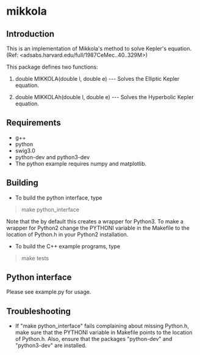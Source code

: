 # mikkola

## Introduction

This is an implementation of Mikkola's method to solve Kepler's equation.
(Ref: <adsabs.harvard.edu/full/1987CeMec..40..329M>)

This package defines two functions:
  
1)  double MIKKOLA(double l, double e)		--- Solves the Elliptic Kepler equation.
  
2)  double MIKKOLAh(double l, double e)		--- Solves the Hyperbolic Kepler equation.

## Requirements
- g++
- python
- swig3.0
- python-dev  and  python3-dev
- The python example requires numpy and matplotlib.


## Building
- To build the python interface, type
> make python_interface

Note that the by default this creates a wrapper for Python3. 
To make a wrapper for Python2 change the PYTHONI variable in the Makefile to the location of Python.h in your Python2 installation.

- To build the C++ example programs, type
> make tests


## Python interface
Please see example.py for usage.


## Troubleshooting
- If "make python_interface" fails complaining about missing Python.h, make sure that the PYTHONI variable in Makefile points to the location of Python.h.
Also, ensure that the packages "python-dev" and "python3-dev" are installed.


